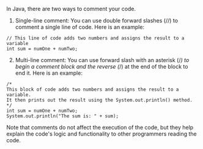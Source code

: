 In Java, there are two ways to comment your code. 

1. Single-line comment: You can use double forward slashes (//) to comment a single line of code. Here is an example:

```
// This line of code adds two numbers and assigns the result to a variable
int sum = numOne + numTwo;
```

2. Multi-line comment: You can use forward slash with an asterisk (/*) to begin a comment block and the reverse (*/) at the end of the block to end it. Here is an example:

```
/*
This block of code adds two numbers and assigns the result to a variable.
It then prints out the result using the System.out.println() method.
*/
int sum = numOne + numTwo;
System.out.println("The sum is: " + sum);
```

Note that comments do not affect the execution of the code, but they help explain the code's logic and functionality to other programmers reading the code.